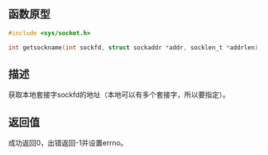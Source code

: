 ## 函数原型
```c
#include <sys/socket.h>

int getsockname(int sockfd, struct sockaddr *addr, socklen_t *addrlen);
```
## 描述
获取本地套接字sockfd的地址（本地可以有多个套接字，所以要指定）。
## 返回值
成功返回0，出错返回-1并设置errno。